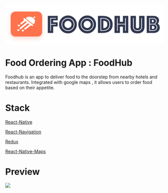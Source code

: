 ![jh](assets/images/logo_02.png)

# Food Ordering App : FoodHub

Foodhub is an app to deliver food to the doorstep from nearby hotels and restaurants. Integrated with google maps , it allows users to order food based on their appetite.

# Stack

[React-Native](https://reactnative.dev/docs/0.65/getting-started)

[React-Navigation](https://reactnavigation.org/docs/getting-started)

[Redux](https://redux.js.org/introduction/getting-started)

[React-Native-Maps](https://github.com/react-native-maps/react-native-maps)

# Preview

![](https://media.giphy.com/media/n7QLyzCBv0aJ0RKWS4/giphy.gif)
